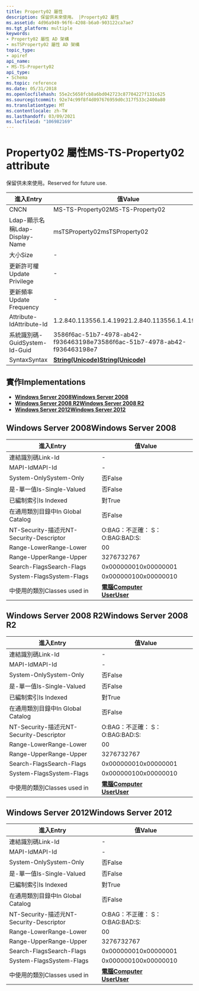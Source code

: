 ```yaml
---
title: Property02 屬性
description: 保留供未來使用。 |Property02 屬性
ms.assetid: 4d96a949-96f6-4208-b6a0-903122ca7ae7
ms.tgt_platform: multiple
keywords:
- Property02 屬性 AD 架構
- msTSProperty02 屬性 AD 架構
topic_type:
- apiref
api_name:
- MS-TS-Property02
api_type:
- Schema
ms.topic: reference
ms.date: 05/31/2018
ms.openlocfilehash: 55e2c5658fcb8a6bd042723c87704227f131c625
ms.sourcegitcommit: 92e74c99f8f4d097676959d0c317f533c2400a80
ms.translationtype: MT
ms.contentlocale: zh-TW
ms.lasthandoff: 03/09/2021
ms.locfileid: "106982169"
---
```

# <a name="ms-ts-property02-attribute"></a><span data-ttu-id="4955e-106">Property02 屬性</span><span class="sxs-lookup"><span data-stu-id="4955e-106">MS-TS-Property02 attribute</span></span>

<span data-ttu-id="4955e-107">保留供未來使用。</span><span class="sxs-lookup"><span data-stu-id="4955e-107">Reserved for future use.</span></span>



| <span data-ttu-id="4955e-108">進入</span><span class="sxs-lookup"><span data-stu-id="4955e-108">Entry</span></span> | <span data-ttu-id="4955e-109">值</span><span class="sxs-lookup"><span data-stu-id="4955e-109">Value</span></span> |
|-------------------|---------------------------------------------|
| <span data-ttu-id="4955e-110">CN</span><span class="sxs-lookup"><span data-stu-id="4955e-110">CN</span></span>                | <span data-ttu-id="4955e-111">MS-TS-Property02</span><span class="sxs-lookup"><span data-stu-id="4955e-111">MS-TS-Property02</span></span>                            |
| <span data-ttu-id="4955e-112">Ldap-顯示名稱</span><span class="sxs-lookup"><span data-stu-id="4955e-112">Ldap-Display-Name</span></span> | <span data-ttu-id="4955e-113">msTSProperty02</span><span class="sxs-lookup"><span data-stu-id="4955e-113">msTSProperty02</span></span>                              |
| <span data-ttu-id="4955e-114">大小</span><span class="sxs-lookup"><span data-stu-id="4955e-114">Size</span></span>              | \-                                          |
| <span data-ttu-id="4955e-115">更新許可權</span><span class="sxs-lookup"><span data-stu-id="4955e-115">Update Privilege</span></span>  | \-                                          |
| <span data-ttu-id="4955e-116">更新頻率</span><span class="sxs-lookup"><span data-stu-id="4955e-116">Update Frequency</span></span>  | \-                                          |
| <span data-ttu-id="4955e-117">Attribute-Id</span><span class="sxs-lookup"><span data-stu-id="4955e-117">Attribute-Id</span></span>      | <span data-ttu-id="4955e-118">1.2.840.113556.1.4.1992</span><span class="sxs-lookup"><span data-stu-id="4955e-118">1.2.840.113556.1.4.1992</span></span>                     |
| <span data-ttu-id="4955e-119">系統識別碼-Guid</span><span class="sxs-lookup"><span data-stu-id="4955e-119">System-Id-Guid</span></span>    | <span data-ttu-id="4955e-120">3586f6ac-51b7-4978-ab42-f936463198e7</span><span class="sxs-lookup"><span data-stu-id="4955e-120">3586f6ac-51b7-4978-ab42-f936463198e7</span></span>        |
| <span data-ttu-id="4955e-121">Syntax</span><span class="sxs-lookup"><span data-stu-id="4955e-121">Syntax</span></span>            | [<span data-ttu-id="4955e-122">**String(Unicode)**</span><span class="sxs-lookup"><span data-stu-id="4955e-122">**String(Unicode)**</span></span>](s-string-unicode.md) |



## <a name="implementations"></a><span data-ttu-id="4955e-123">實作</span><span class="sxs-lookup"><span data-stu-id="4955e-123">Implementations</span></span>

-   [<span data-ttu-id="4955e-124">**Windows Server 2008**</span><span class="sxs-lookup"><span data-stu-id="4955e-124">**Windows Server 2008**</span></span>](#windows-server-2008)
-   [<span data-ttu-id="4955e-125">**Windows Server 2008 R2**</span><span class="sxs-lookup"><span data-stu-id="4955e-125">**Windows Server 2008 R2**</span></span>](#windows-server-2008-r2)
-   [<span data-ttu-id="4955e-126">**Windows Server 2012**</span><span class="sxs-lookup"><span data-stu-id="4955e-126">**Windows Server 2012**</span></span>](#windows-server-2012)

## <a name="windows-server-2008"></a><span data-ttu-id="4955e-127">Windows Server 2008</span><span class="sxs-lookup"><span data-stu-id="4955e-127">Windows Server 2008</span></span>



| <span data-ttu-id="4955e-128">進入</span><span class="sxs-lookup"><span data-stu-id="4955e-128">Entry</span></span> | <span data-ttu-id="4955e-129">值</span><span class="sxs-lookup"><span data-stu-id="4955e-129">Value</span></span> |
|------------------------|-----------------------------------------------------------------------------|
| <span data-ttu-id="4955e-130">連結識別碼</span><span class="sxs-lookup"><span data-stu-id="4955e-130">Link-Id</span></span>                | \-                                                                          |
| <span data-ttu-id="4955e-131">MAPI-Id</span><span class="sxs-lookup"><span data-stu-id="4955e-131">MAPI-Id</span></span>                | \-                                                                          |
| <span data-ttu-id="4955e-132">System-Only</span><span class="sxs-lookup"><span data-stu-id="4955e-132">System-Only</span></span>            | <span data-ttu-id="4955e-133">否</span><span class="sxs-lookup"><span data-stu-id="4955e-133">False</span></span>                                                                       |
| <span data-ttu-id="4955e-134">是-單一值</span><span class="sxs-lookup"><span data-stu-id="4955e-134">Is-Single-Valued</span></span>       | <span data-ttu-id="4955e-135">否</span><span class="sxs-lookup"><span data-stu-id="4955e-135">False</span></span>                                                                       |
| <span data-ttu-id="4955e-136">已編制索引</span><span class="sxs-lookup"><span data-stu-id="4955e-136">Is Indexed</span></span>             | <span data-ttu-id="4955e-137">對</span><span class="sxs-lookup"><span data-stu-id="4955e-137">True</span></span>                                                                        |
| <span data-ttu-id="4955e-138">在通用類別目錄中</span><span class="sxs-lookup"><span data-stu-id="4955e-138">In Global Catalog</span></span>      | <span data-ttu-id="4955e-139">否</span><span class="sxs-lookup"><span data-stu-id="4955e-139">False</span></span>                                                                       |
| <span data-ttu-id="4955e-140">NT-Security-描述元</span><span class="sxs-lookup"><span data-stu-id="4955e-140">NT-Security-Descriptor</span></span> | <span data-ttu-id="4955e-141">O:BAG：不正確： S：</span><span class="sxs-lookup"><span data-stu-id="4955e-141">O:BAG:BAD:S:</span></span>                                                                |
| <span data-ttu-id="4955e-142">Range-Lower</span><span class="sxs-lookup"><span data-stu-id="4955e-142">Range-Lower</span></span>            | <span data-ttu-id="4955e-143">0</span><span class="sxs-lookup"><span data-stu-id="4955e-143">0</span></span>                                                                           |
| <span data-ttu-id="4955e-144">Range-Upper</span><span class="sxs-lookup"><span data-stu-id="4955e-144">Range-Upper</span></span>            | <span data-ttu-id="4955e-145">32767</span><span class="sxs-lookup"><span data-stu-id="4955e-145">32767</span></span>                                                                       |
| <span data-ttu-id="4955e-146">Search-Flags</span><span class="sxs-lookup"><span data-stu-id="4955e-146">Search-Flags</span></span>           | <span data-ttu-id="4955e-147">0x00000001</span><span class="sxs-lookup"><span data-stu-id="4955e-147">0x00000001</span></span>                                                                  |
| <span data-ttu-id="4955e-148">System-Flags</span><span class="sxs-lookup"><span data-stu-id="4955e-148">System-Flags</span></span>           | <span data-ttu-id="4955e-149">0x00000010</span><span class="sxs-lookup"><span data-stu-id="4955e-149">0x00000010</span></span>                                                                  |
| <span data-ttu-id="4955e-150">中使用的類別</span><span class="sxs-lookup"><span data-stu-id="4955e-150">Classes used in</span></span>        | [<span data-ttu-id="4955e-151">**電腦**</span><span class="sxs-lookup"><span data-stu-id="4955e-151">**Computer**</span></span>](c-computer.md)<br/> [<span data-ttu-id="4955e-152">**User**</span><span class="sxs-lookup"><span data-stu-id="4955e-152">**User**</span></span>](c-user.md)<br/> |



## <a name="windows-server-2008-r2"></a><span data-ttu-id="4955e-153">Windows Server 2008 R2</span><span class="sxs-lookup"><span data-stu-id="4955e-153">Windows Server 2008 R2</span></span>



| <span data-ttu-id="4955e-154">進入</span><span class="sxs-lookup"><span data-stu-id="4955e-154">Entry</span></span> | <span data-ttu-id="4955e-155">值</span><span class="sxs-lookup"><span data-stu-id="4955e-155">Value</span></span> |
|------------------------|-----------------------------------------------------------------------------|
| <span data-ttu-id="4955e-156">連結識別碼</span><span class="sxs-lookup"><span data-stu-id="4955e-156">Link-Id</span></span>                | \-                                                                          |
| <span data-ttu-id="4955e-157">MAPI-Id</span><span class="sxs-lookup"><span data-stu-id="4955e-157">MAPI-Id</span></span>                | \-                                                                          |
| <span data-ttu-id="4955e-158">System-Only</span><span class="sxs-lookup"><span data-stu-id="4955e-158">System-Only</span></span>            | <span data-ttu-id="4955e-159">否</span><span class="sxs-lookup"><span data-stu-id="4955e-159">False</span></span>                                                                       |
| <span data-ttu-id="4955e-160">是-單一值</span><span class="sxs-lookup"><span data-stu-id="4955e-160">Is-Single-Valued</span></span>       | <span data-ttu-id="4955e-161">否</span><span class="sxs-lookup"><span data-stu-id="4955e-161">False</span></span>                                                                       |
| <span data-ttu-id="4955e-162">已編制索引</span><span class="sxs-lookup"><span data-stu-id="4955e-162">Is Indexed</span></span>             | <span data-ttu-id="4955e-163">對</span><span class="sxs-lookup"><span data-stu-id="4955e-163">True</span></span>                                                                        |
| <span data-ttu-id="4955e-164">在通用類別目錄中</span><span class="sxs-lookup"><span data-stu-id="4955e-164">In Global Catalog</span></span>      | <span data-ttu-id="4955e-165">否</span><span class="sxs-lookup"><span data-stu-id="4955e-165">False</span></span>                                                                       |
| <span data-ttu-id="4955e-166">NT-Security-描述元</span><span class="sxs-lookup"><span data-stu-id="4955e-166">NT-Security-Descriptor</span></span> | <span data-ttu-id="4955e-167">O:BAG：不正確： S：</span><span class="sxs-lookup"><span data-stu-id="4955e-167">O:BAG:BAD:S:</span></span>                                                                |
| <span data-ttu-id="4955e-168">Range-Lower</span><span class="sxs-lookup"><span data-stu-id="4955e-168">Range-Lower</span></span>            | <span data-ttu-id="4955e-169">0</span><span class="sxs-lookup"><span data-stu-id="4955e-169">0</span></span>                                                                           |
| <span data-ttu-id="4955e-170">Range-Upper</span><span class="sxs-lookup"><span data-stu-id="4955e-170">Range-Upper</span></span>            | <span data-ttu-id="4955e-171">32767</span><span class="sxs-lookup"><span data-stu-id="4955e-171">32767</span></span>                                                                       |
| <span data-ttu-id="4955e-172">Search-Flags</span><span class="sxs-lookup"><span data-stu-id="4955e-172">Search-Flags</span></span>           | <span data-ttu-id="4955e-173">0x00000001</span><span class="sxs-lookup"><span data-stu-id="4955e-173">0x00000001</span></span>                                                                  |
| <span data-ttu-id="4955e-174">System-Flags</span><span class="sxs-lookup"><span data-stu-id="4955e-174">System-Flags</span></span>           | <span data-ttu-id="4955e-175">0x00000010</span><span class="sxs-lookup"><span data-stu-id="4955e-175">0x00000010</span></span>                                                                  |
| <span data-ttu-id="4955e-176">中使用的類別</span><span class="sxs-lookup"><span data-stu-id="4955e-176">Classes used in</span></span>        | [<span data-ttu-id="4955e-177">**電腦**</span><span class="sxs-lookup"><span data-stu-id="4955e-177">**Computer**</span></span>](c-computer.md)<br/> [<span data-ttu-id="4955e-178">**User**</span><span class="sxs-lookup"><span data-stu-id="4955e-178">**User**</span></span>](c-user.md)<br/> |



## <a name="windows-server-2012"></a><span data-ttu-id="4955e-179">Windows Server 2012</span><span class="sxs-lookup"><span data-stu-id="4955e-179">Windows Server 2012</span></span>



| <span data-ttu-id="4955e-180">進入</span><span class="sxs-lookup"><span data-stu-id="4955e-180">Entry</span></span> | <span data-ttu-id="4955e-181">值</span><span class="sxs-lookup"><span data-stu-id="4955e-181">Value</span></span> |
|------------------------|-----------------------------------------------------------------------------|
| <span data-ttu-id="4955e-182">連結識別碼</span><span class="sxs-lookup"><span data-stu-id="4955e-182">Link-Id</span></span>                | \-                                                                          |
| <span data-ttu-id="4955e-183">MAPI-Id</span><span class="sxs-lookup"><span data-stu-id="4955e-183">MAPI-Id</span></span>                | \-                                                                          |
| <span data-ttu-id="4955e-184">System-Only</span><span class="sxs-lookup"><span data-stu-id="4955e-184">System-Only</span></span>            | <span data-ttu-id="4955e-185">否</span><span class="sxs-lookup"><span data-stu-id="4955e-185">False</span></span>                                                                       |
| <span data-ttu-id="4955e-186">是-單一值</span><span class="sxs-lookup"><span data-stu-id="4955e-186">Is-Single-Valued</span></span>       | <span data-ttu-id="4955e-187">否</span><span class="sxs-lookup"><span data-stu-id="4955e-187">False</span></span>                                                                       |
| <span data-ttu-id="4955e-188">已編制索引</span><span class="sxs-lookup"><span data-stu-id="4955e-188">Is Indexed</span></span>             | <span data-ttu-id="4955e-189">對</span><span class="sxs-lookup"><span data-stu-id="4955e-189">True</span></span>                                                                        |
| <span data-ttu-id="4955e-190">在通用類別目錄中</span><span class="sxs-lookup"><span data-stu-id="4955e-190">In Global Catalog</span></span>      | <span data-ttu-id="4955e-191">否</span><span class="sxs-lookup"><span data-stu-id="4955e-191">False</span></span>                                                                       |
| <span data-ttu-id="4955e-192">NT-Security-描述元</span><span class="sxs-lookup"><span data-stu-id="4955e-192">NT-Security-Descriptor</span></span> | <span data-ttu-id="4955e-193">O:BAG：不正確： S：</span><span class="sxs-lookup"><span data-stu-id="4955e-193">O:BAG:BAD:S:</span></span>                                                                |
| <span data-ttu-id="4955e-194">Range-Lower</span><span class="sxs-lookup"><span data-stu-id="4955e-194">Range-Lower</span></span>            | <span data-ttu-id="4955e-195">0</span><span class="sxs-lookup"><span data-stu-id="4955e-195">0</span></span>                                                                           |
| <span data-ttu-id="4955e-196">Range-Upper</span><span class="sxs-lookup"><span data-stu-id="4955e-196">Range-Upper</span></span>            | <span data-ttu-id="4955e-197">32767</span><span class="sxs-lookup"><span data-stu-id="4955e-197">32767</span></span>                                                                       |
| <span data-ttu-id="4955e-198">Search-Flags</span><span class="sxs-lookup"><span data-stu-id="4955e-198">Search-Flags</span></span>           | <span data-ttu-id="4955e-199">0x00000001</span><span class="sxs-lookup"><span data-stu-id="4955e-199">0x00000001</span></span>                                                                  |
| <span data-ttu-id="4955e-200">System-Flags</span><span class="sxs-lookup"><span data-stu-id="4955e-200">System-Flags</span></span>           | <span data-ttu-id="4955e-201">0x00000010</span><span class="sxs-lookup"><span data-stu-id="4955e-201">0x00000010</span></span>                                                                  |
| <span data-ttu-id="4955e-202">中使用的類別</span><span class="sxs-lookup"><span data-stu-id="4955e-202">Classes used in</span></span>        | [<span data-ttu-id="4955e-203">**電腦**</span><span class="sxs-lookup"><span data-stu-id="4955e-203">**Computer**</span></span>](c-computer.md)<br/> [<span data-ttu-id="4955e-204">**User**</span><span class="sxs-lookup"><span data-stu-id="4955e-204">**User**</span></span>](c-user.md)<br/> |



 

 





